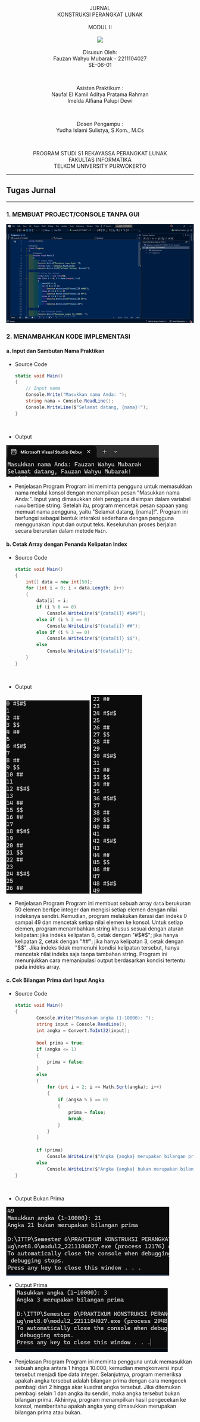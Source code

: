 <div align="center">
JURNAL <br>
KONSTRUKSI PERANGKAT LUNAK <br>
<br>
MODUL II <br>
<!-- JUDUL -->
 <br>

<img src="https://lac.telkomuniversity.ac.id/wp-content/uploads/2021/01/cropped-1200px-Telkom_University_Logo.svg-270x270.png" width="250px">

<br>

Disusun Oleh: <br>
Fauzan Wahyu Mubarak - 2211104027 <br>
SE-06-01 <br>

<br>

Asisten Praktikum : <br>
Naufal El Kamil Aditya Pratama Rahman <br>
Imelda Alfiana Palupi Dewi <br>

<br>

Dosen Pengampu : <br>
Yudha Islami Sulistya, S.Kom., M.Cs <br>

<br>

PROGRAM STUDI S1 REKAYASSA PERANGKAT LUNAK <br>
FAKULTAS INFORMATIKA <br> 
TELKOM UNIVERSITY PURWOKERTO <br>

</div>


---
## Tugas Jurnal
---

### 1. MEMBUAT PROJECT/CONSOLE TANPA GUI 

![JURNAL_SC_SS](/02_Pengenalan_IDE_dan_Pemrograman_CSharp/img/awal2.png)
    <br>

### 2. MENAMBAHKAN KODE IMPLEMENTASI 

#### a. Input dan Sambutan Nama Praktikan

- Source Code

    ```csharp
    static void Main()
    {
        // Input nama
        Console.Write("Masukkan nama Anda: ");
        string nama = Console.ReadLine();
        Console.WriteLine($"Selamat datang, {nama}!");
    }
    ```
    <br>

- Output

 ![JURNAL_SC_SS](/02_Pengenalan_IDE_dan_Pemrograman_CSharp/img/output-jrnl1.png)
     <br>

- Penjelasan Program
Program ini meminta pengguna untuk memasukkan nama melalui konsol dengan menampilkan pesan "Masukkan nama Anda:". Input yang dimasukkan oleh pengguna disimpan dalam variabel `nama` bertipe string. Setelah itu, program mencetak pesan sapaan yang memuat nama pengguna, yaitu "Selamat datang, \[nama]!". Program ini berfungsi sebagai bentuk interaksi sederhana dengan pengguna menggunakan input dan output teks. Keseluruhan proses berjalan secara berurutan dalam metode `Main`.



#### b. Cetak Array dengan Penanda Kelipatan Index

- Source Code

    ```csharp
    static void Main()
    {
        int[] data = new int[50];
        for (int i = 0; i < data.Length; i++)
        {
            data[i] = i;
            if (i % 6 == 0)
                Console.WriteLine($"{data[i]} #$#$");
            else if (i % 2 == 0)
                Console.WriteLine($"{data[i]} ##");
            else if (i % 3 == 0)
                Console.WriteLine($"{data[i]} $$");
            else
                Console.WriteLine($"{data[i]}");
        }
    }
    ```
    <br>

- Output

![JURNAL_SC_SS](/02_Pengenalan_IDE_dan_Pemrograman_CSharp/img/output-jrnl2.png)
![JURNAL_SC_SS](/02_Pengenalan_IDE_dan_Pemrograman_CSharp/img/output-jrnl3.png)
    <br>

- Penjelasan Program
Program ini membuat sebuah array `data` berukuran 50 elemen bertipe integer dan mengisi setiap elemen dengan nilai indeksnya sendiri. Kemudian, program melakukan iterasi dari indeks 0 sampai 49 dan mencetak setiap nilai elemen ke konsol. Untuk setiap elemen, program menambahkan string khusus sesuai dengan aturan kelipatan: jika indeks kelipatan 6, cetak dengan "#\$#\$"; jika hanya kelipatan 2, cetak dengan "##"; jika hanya kelipatan 3, cetak dengan "\$\$". Jika indeks tidak memenuhi kondisi kelipatan tersebut, hanya mencetak nilai indeks saja tanpa tambahan string. Program ini menunjukkan cara memanipulasi output berdasarkan kondisi tertentu pada indeks array.



#### c. Cek Bilangan Prima dari Input Angka

- Source Code

    ```csharp
    static void Main()
    {
            Console.Write("Masukkan angka (1-10000): ");
            string input = Console.ReadLine();
            int angka = Convert.ToInt32(input);

            bool prima = true;
            if (angka <= 1)
            {
                prima = false;
            }
            else
            {
                for (int i = 2; i <= Math.Sqrt(angka); i++)
                {
                    if (angka % i == 0)
                    {
                        prima = false;
                        break;
                    }
                }
            }

            if (prima)
                Console.WriteLine($"Angka {angka} merupakan bilangan prima");
            else
                Console.WriteLine($"Angka {angka} bukan merupakan bilangan prima");
    }
    ```
    <br>

- Output Bukan Prima

![JURNAL_SC_SS](/02_Pengenalan_IDE_dan_Pemrograman_CSharp/img/output-jrnl4.png)
    <br>

- Output Prima
![JURNAL_SC_SS](/02_Pengenalan_IDE_dan_Pemrograman_CSharp/img/output-jrnl5.png)
    <br>

- Penjelasan Program
Program ini meminta pengguna untuk memasukkan sebuah angka antara 1 hingga 10.000, kemudian mengkonversi input tersebut menjadi tipe data integer. Selanjutnya, program memeriksa apakah angka tersebut adalah bilangan prima dengan cara mengecek pembagi dari 2 hingga akar kuadrat angka tersebut. Jika ditemukan pembagi selain 1 dan angka itu sendiri, maka angka tersebut bukan bilangan prima. Akhirnya, program menampilkan hasil pengecekan ke konsol, memberitahu apakah angka yang dimasukkan merupakan bilangan prima atau bukan.
